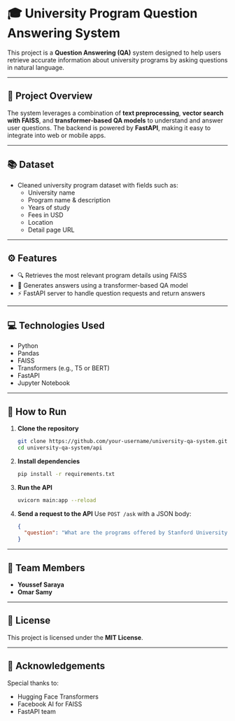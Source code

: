 
# 🎓 University Program Question Answering System

This project is a **Question Answering (QA)** system designed to help users retrieve accurate information about university programs by asking questions in natural language.

---

## 🚀 Project Overview

The system leverages a combination of **text preprocessing**, **vector search with FAISS**, and **transformer-based QA models** to understand and answer user questions. The backend is powered by **FastAPI**, making it easy to integrate into web or mobile apps.

---

## 📚 Dataset

- Cleaned university program dataset with fields such as:
  - University name
  - Program name & description
  - Years of study
  - Fees in USD
  - Location
  - Detail page URL

---

## ⚙️ Features

- 🔍 Retrieves the most relevant program details using FAISS
- 🧠 Generates answers using a transformer-based QA model
- ⚡ FastAPI server to handle question requests and return answers

---

## 💻 Technologies Used

- Python
- Pandas
- FAISS
- Transformers (e.g., T5 or BERT)
- FastAPI
- Jupyter Notebook

---

## 📂 How to Run

1. **Clone the repository**
   ```bash
   git clone https://github.com/your-username/university-qa-system.git
   cd university-qa-system/api
   ```

2. **Install dependencies**
   ```bash
   pip install -r requirements.txt
   ```

3. **Run the API**
   ```bash
   uvicorn main:app --reload
   ```

4. **Send a request to the API**
   Use `POST /ask` with a JSON body:
   ```json
   {
     "question": "What are the programs offered by Stanford University?"
   }
   ```

---

## 👥 Team Members

- **Youssef Saraya**
- **Omar Samy**

---

## 📄 License

This project is licensed under the **MIT License**.

---

## 🌟 Acknowledgements

Special thanks to:
- Hugging Face Transformers
- Facebook AI for FAISS
- FastAPI team
